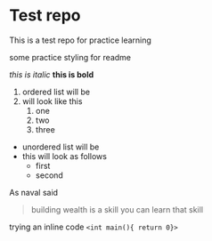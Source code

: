 # Test repo
This is a test repo for practice learning

some practice styling for readme

*this is italic*
**this is bold**

1. ordered list will be
1. will look like this
    1. one
    1. two
    1. three

* unordered list will be
* this will look as follows
    * first
    * second


As naval said 
> building wealth is a skill
> you can learn that skill

trying an inline code `<int main(){ return 0}>`